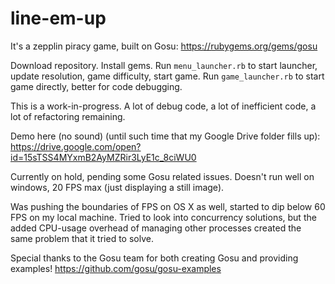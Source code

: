 # line-em-up
It's a zepplin piracy game, built on Gosu: https://rubygems.org/gems/gosu

Download repository.
Install gems.
Run `menu_launcher.rb` to start launcher, update resolution, game difficulty, start game.
Run `game_launcher.rb` to start game directly, better for code debugging.

This is a work-in-progress. A lot of debug code, a lot of inefficient code, a lot of refactoring remaining.

Demo here (no sound) (until such time that my Google Drive folder fills up): https://drive.google.com/open?id=15sTSS4MYxmB2AyMZRir3LyE1c_8ciWU0

Currently on hold, pending some Gosu related issues. Doesn't run well on windows, 20 FPS max (just displaying a still image).

Was pushing the boundaries of FPS on OS X as well, started to dip below 60 FPS on my local machine. Tried to look into concurrency solutions, but the added CPU-usage overhead of managing other processes created the same problem that it tried to solve.

Special thanks to the Gosu team for both creating Gosu and providing examples! https://github.com/gosu/gosu-examples
